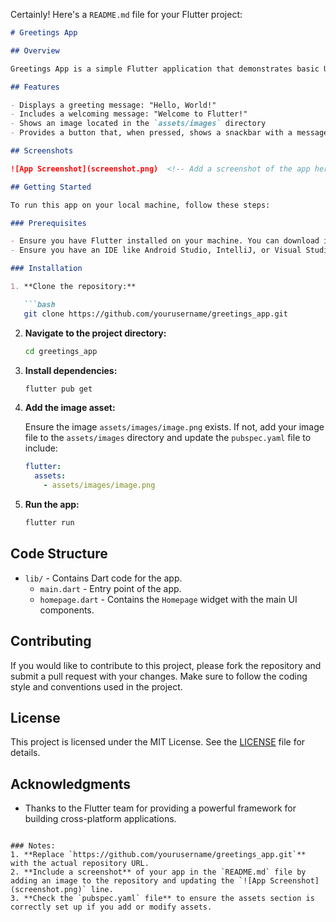Certainly! Here's a `README.md` file for your Flutter project:

```markdown
# Greetings App

## Overview

Greetings App is a simple Flutter application that demonstrates basic UI components such as text, images, and buttons. The app showcases the use of `Scaffold`, `AppBar`, `Column`, `Text`, `Image`, and `ElevatedButton` widgets in Flutter.

## Features

- Displays a greeting message: "Hello, World!"
- Includes a welcoming message: "Welcome to Flutter!"
- Shows an image located in the `assets/images` directory
- Provides a button that, when pressed, shows a snackbar with a message

## Screenshots

![App Screenshot](screenshot.png)  <!-- Add a screenshot of the app here -->

## Getting Started

To run this app on your local machine, follow these steps:

### Prerequisites

- Ensure you have Flutter installed on your machine. You can download it from the [official Flutter website](https://flutter.dev/docs/get-started/install).
- Ensure you have an IDE like Android Studio, IntelliJ, or Visual Studio Code with Flutter and Dart plugins installed.

### Installation

1. **Clone the repository:**

   ```bash
   git clone https://github.com/yourusername/greetings_app.git
   ```

2. **Navigate to the project directory:**

   ```bash
   cd greetings_app
   ```

3. **Install dependencies:**

   ```bash
   flutter pub get
   ```

4. **Add the image asset:**

   Ensure the image `assets/images/image.png` exists. If not, add your image file to the `assets/images` directory and update the `pubspec.yaml` file to include:

   ```yaml
   flutter:
     assets:
       - assets/images/image.png
   ```

5. **Run the app:**

   ```bash
   flutter run
   ```

## Code Structure

- `lib/` - Contains Dart code for the app.
  - `main.dart` - Entry point of the app.
  - `homepage.dart` - Contains the `Homepage` widget with the main UI components.

## Contributing

If you would like to contribute to this project, please fork the repository and submit a pull request with your changes. Make sure to follow the coding style and conventions used in the project.

## License

This project is licensed under the MIT License. See the [LICENSE](LICENSE) file for details.

## Acknowledgments

- Thanks to the Flutter team for providing a powerful framework for building cross-platform applications.
```

### Notes:
1. **Replace `https://github.com/yourusername/greetings_app.git`** with the actual repository URL.
2. **Include a screenshot** of your app in the `README.md` file by adding an image to the repository and updating the `![App Screenshot](screenshot.png)` line.
3. **Check the `pubspec.yaml` file** to ensure the assets section is correctly set up if you add or modify assets.
